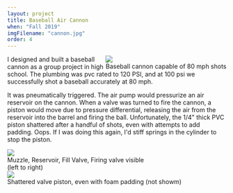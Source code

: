```yaml
---
layout: project
title: Baseball Air Cannon
when: "Fall 2019"
imgFilename: "cannon.jpg"
order: 4
---
```


<div class="imgCptnBox" style="float:right">
<img src="{{ "assets/images/cannon.jpg" | relative_url }}" class="articleImgMain">
<figcaption class="articleCaption">Baseball cannon capable of 80 mph shots</figcaption>
</div>

I designed and built a baseball cannon as a group project in high school. The plumbing was pvc rated to 120 PSI, and at 100 psi we successfully shot a baseball accurately at 80 mph.

It was pneumatically triggered. The air pump would pressurize an air reservoir on the cannon. When a valve was turned to fire the cannon, a piston would move due to pressure differential, releasing the air from the reservoir into the barrel and firing the ball. Unfortunately, the 1/4" thick PVC piston shattered after a handful of shots, even with attempts to add padding. Oops. If I was doing this again, I'd stiff springs in the cylinder to stop the piston. 

<div class="imgCptnBox" style="flex-direction:row; float:none">

<div class="imgCptnBox" style="float: none;">
<img src="{{ "assets/images/cannon2.png" | relative_url }}" class="articleImgMain">
<figcaption class="articleCaption">Muzzle, Reservoir, Fill Valve, Firing valve visible<br>(left to right)</figcaption>
</div>

<div class="imgCptnBox" style="float: none;">
<img src="{{ "assets/images/valve.jpg" | relative_url }}" class="articleImgMain">
<figcaption class="articleCaption">Shattered valve piston, even with foam padding (not showm)</figcaption>
</div>

</div>